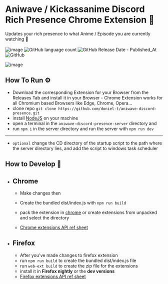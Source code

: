 # Aniwave / Kickassanime Discord Rich Presence Chrome Extension 🚀
Updates your rich presence to what Anime / Episode you are currently watching 👀\
\
![image](https://img.shields.io/github/languages/top/doniel-t/aniwave-discord-presence)
![GitHub language count](https://img.shields.io/github/languages/count/doniel-t/aniwave-discord-presence?color=%23FF0A52)
![GitHub Release Date - Published_At](https://img.shields.io/github/release-date/doniel-t/aniwave-discord-presence)
![GitHub](https://img.shields.io/github/license/doniel-t/aniwave-discord-presence)


![image](https://github.com/doniel-t/aniwave-discord-presence/assets/56281274/91fa23b7-9905-46a5-b617-52dae1cfa046)

## **How To Run** ⚙️
- Download the corresponding Extension for your Browser from the Releases Tab and install it in your Browser - Chrome Extension works for all Chromium based Browsers like Edge, Chrome, Opera...
- clone repo `git clone https://github.com/doniel-t/aniwave-discord-presence.git`
- install [NodeJS](https://nodejs.org/en) on your machine
- open a terminal in the `aniwave-discord-presence-server` directory and
- run `npm i` in the server directory and run the server with `npm run dev`
- ---
- `optional` change the CD directory of the startup script to the path where the server directory lies, and add the script to windows task scheduler


## **How to Develop** 🤗
- ## Chrome
  - Make changes then 
  - Create the bundled dist/index.js with `npm run build`
  - pack the extension in [chrome](chrome://extensions) or create extensions from unpacked and select the directory

  - [Chrome extensions API ref sheet](https://developer.chrome.com/docs/extensions/reference/api)

- ## Firefox
  - After you've made changes to firefox extension
  - run `npm run build` to create the bundled dist/index.js file
  - run `web-ext build` to create the zip file for the extensions
  - install it in **Firefox nightly** or the **dev versions** 
  - [Firefox extensions API ref sheet](https://developer.mozilla.org/en-US/docs/Mozilla/Add-ons/WebExtensions/Your_first_WebExtension)
